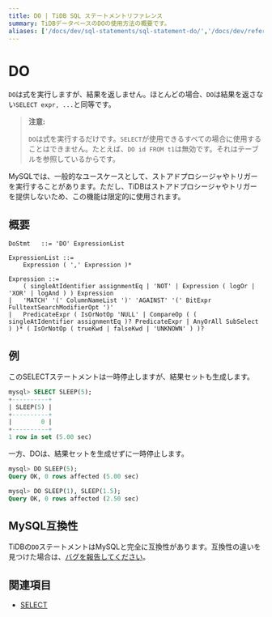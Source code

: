 ```yaml
---
title: DO | TiDB SQL ステートメントリファレンス
summary: TiDBデータベースのDOの使用方法の概要です。
aliases: ['/docs/dev/sql-statements/sql-statement-do/','/docs/dev/reference/sql/statements/do/']
---
```


# DO

`DO`は式を実行しますが、結果を返しません。ほとんどの場合、`DO`は結果を返さない`SELECT expr, ...`と同等です。

> **注意:**
>
> `DO`は式を実行するだけです。`SELECT`が使用できるすべての場合に使用することはできません。たとえば、`DO id FROM t1`は無効です。それはテーブルを参照しているからです。

MySQLでは、一般的なユースケースとして、ストアドプロシージャやトリガーを実行することがあります。ただし、TiDBはストアドプロシージャやトリガーを提供しないため、この機能は限定的に使用されます。

## 概要

```ebnf+diagram
DoStmt   ::= 'DO' ExpressionList

ExpressionList ::=
    Expression ( ',' Expression )*

Expression ::=
    ( singleAtIdentifier assignmentEq | 'NOT' | Expression ( logOr | 'XOR' | logAnd ) ) Expression
|   'MATCH' '(' ColumnNameList ')' 'AGAINST' '(' BitExpr FulltextSearchModifierOpt ')'
|   PredicateExpr ( IsOrNotOp 'NULL' | CompareOp ( ( singleAtIdentifier assignmentEq )? PredicateExpr | AnyOrAll SubSelect ) )* ( IsOrNotOp ( trueKwd | falseKwd | 'UNKNOWN' ) )?
```

## 例

このSELECTステートメントは一時停止しますが、結果セットも生成します。

```sql
mysql> SELECT SLEEP(5);
+----------+
| SLEEP(5) |
+----------+
|        0 |
+----------+
1 row in set (5.00 sec)
```

一方、DOは、結果セットを生成せずに一時停止します。

```sql
mysql> DO SLEEP(5);
Query OK, 0 rows affected (5.00 sec)

mysql> DO SLEEP(1), SLEEP(1.5);
Query OK, 0 rows affected (2.50 sec)
```

## MySQL互換性

TiDBの`DO`ステートメントはMySQLと完全に互換性があります。互換性の違いを見つけた場合は、[バグを報告してください](https://docs.pingcap.com/tidb/stable/support)。

## 関連項目

* [SELECT](/sql-statements/sql-statement-select.md)